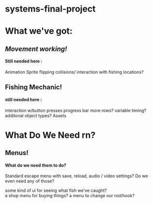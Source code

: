 # systems-final-project


# What we've got: 

## *Movement working!* 
  #### Still needed here : 
  Animation
  Sprite flipping 
  collisions/ interaction with fishing locations? 

## Fishing Mechanic! 
  #### still needed here : 
  interaction w/button presses
  progress bar 
  more rows? 
  variable timing? 
  additonal object types?
  Assets


# What Do We Need rn? 

## Menus! 
  #### What do we need them to do? 
  Standard escape menu with save, reload, audio / video settings? 
  Do we even need any of those? 

  some kind of ui for seeing what fish we've caught?  
  a shop menu for buying things? 
  a menu to change our rod/hook? 

